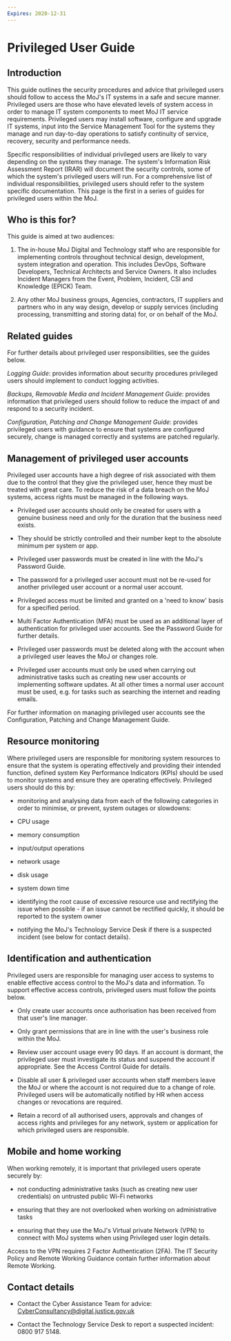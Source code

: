 ```yaml
---
Expires: 2020-12-31
---
```


# Privileged User Guide

## Introduction

This guide outlines the security procedures and advice that privileged users should follow to access the MoJ's IT systems in a safe and secure manner. Privileged users are those who have elevated levels of system access in order to manage IT system components to meet MoJ IT service requirements. Privileged users may install software, configure and upgrade IT systems, input into the Service Management Tool for the systems they manage and run day-to-day operations to satisfy continuity of service, recovery, security and performance needs.

Specific responsibilities of individual privileged users are likely to vary depending on the systems they manage. The system's Information Risk Assessment Report (IRAR) will document the security controls, some of which the system's privileged users will run. For a comprehensive list of individual responsibilities, privileged users should refer to the system specific documentation. This page is the first in a series of guides for privileged users within the MoJ.

## Who is this for?

This guide is aimed at two audiences:

1. The in-house MoJ Digital and Technology staff who are responsible for implementing controls throughout technical design, development, system integration and operation. This includes DevOps, Software Developers, Technical Architects and Service Owners. It also includes Incident Managers from the Event, Problem, Incident, CSI and Knowledge (EPICK) Team.

2. Any other MoJ business groups, Agencies, contractors, IT suppliers and partners who in any way design, develop or supply services (including processing, transmitting and storing data) for, or on behalf of the MoJ.

## Related guides
For further details about privileged user responsibilities, see the guides below.

_Logging Guide_: provides information about security procedures privileged users should implement to conduct logging activities.

_Backups, Removable Media and Incident Management Guide_: provides information that privileged users should follow to reduce the impact of and respond to a security incident.

_Configuration, Patching and Change Management Guide_: provides privileged users with guidance to ensure that systems are configured securely, change is managed correctly and systems are patched regularly.


## Management of privileged user accounts

Privileged user accounts have a high degree of risk associated with them due to the control that they give the privileged user, hence they must be treated with great care. To reduce the risk of a data breach on the MoJ systems, access rights must be managed in the following ways.

 - Privileged user accounts should only be created for users with a genuine business need and only for the duration that the business need exists.

 - They should be strictly controlled and their number kept to the absolute minimum per system or app.

 - Privileged user passwords must be created in line with the MoJ's Password Guide.

 - The password for a privileged user account must not be re-used for another privileged user account or a normal user account.

 - Privileged access must be limited and granted on a 'need to know' basis for a specified period.

 - Multi Factor Authentication (MFA) must be used as an additional layer of authentication  for privileged user accounts. See the Password Guide for further details.

 - Privileged user passwords must be deleted along with the account when a privileged user leaves the MoJ or changes role.

 - Privileged user accounts must only be used when carrying out administrative tasks such as creating new user accounts or implementing software updates. At all other times a normal user account must be used, e.g. for tasks such as searching the internet and reading emails.

For further information on managing privileged user accounts see the Configuration, Patching and Change Management Guide.


## Resource monitoring

Where privileged users are responsible for monitoring system resources to ensure that the system is operating effectively and providing their intended function, defined system Key Performance Indicators (KPIs) should be used to monitor systems and ensure they are operating effectively. Privileged users should do this by:

 - monitoring and analysing data from each of the following categories in order to minimise, or prevent, system outages or slowdowns:

  * CPU usage

  * memory consumption

  * input/output operations

  * network usage

  * disk usage

  * system down time

 - identifying the root cause of excessive resource use and rectifying the issue when possible - if an issue cannot be rectified quickly, it should be reported to the system owner

 - notifying the MoJ's Technology Service Desk if there is a suspected incident (see below for contact details).


## Identification and authentication

Privileged users are responsible for managing user access to systems to enable effective access control to the MoJ's data and information. To support effective access controls, privileged users must follow the points below.

 - Only create user accounts once authorisation has been received from that user's line manager.

 - Only grant permissions that are in line with the user's business role within the MoJ.

 - Review user account usage every 90 days. If an account is dormant, the privileged user must investigate its status and suspend the account if appropriate. See the Access Control Guide  for details.

 - Disable all user & privileged user accounts when staff members leave the MoJ or where the account is not required due to a change of role. Privileged users will be automatically notified by HR when access changes or revocations are required.

 - Retain a record of all authorised users, approvals and changes of access rights and privileges for any network, system or application for which privileged users are responsible.


## Mobile and home working

When working remotely, it is important that privileged users operate securely by:

 - not conducting administrative tasks (such as creating new user credentials) on untrusted public Wi-Fi networks

 - ensuring that they are not overlooked when working on administrative tasks

 - ensuring that they use the MoJ's Virtual private Network (VPN) to connect with MoJ systems when using Privileged user login details.

Access to the VPN requires 2 Factor Authentication (2FA). The IT Security Policy and Remote Working Guidance contain further information about Remote Working.


## Contact details

 - Contact the Cyber Assistance Team for advice: [CyberConsultancy@digital.justice.gov.uk](mailto:CyberConsultancy@digital.justice.gov.uk)

 - Contact the Technology Service Desk to report a suspected incident: 0800 917 5148.
